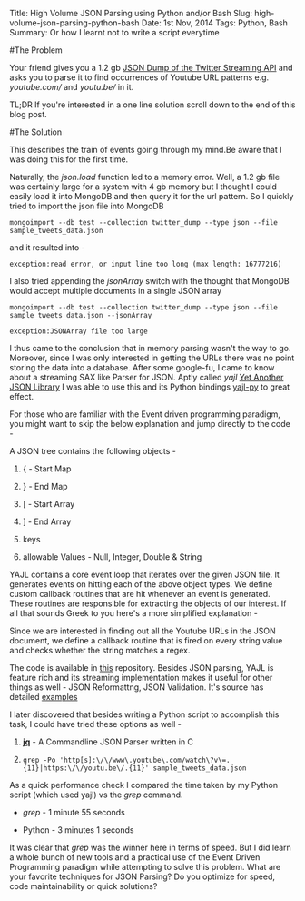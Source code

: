 Title: High Volume JSON Parsing using Python and/or Bash
Slug: high-volume-json-parsing-python-bash
Date: 1st Nov, 2014
Tags: Python, Bash
Summary: Or how I learnt not to write a script everytime

#The Problem

Your friend gives you a 1.2 gb [JSON Dump of the Twitter Streaming API](https://www.dropbox.com/s/wc32q81gxkc8umr/sample_tweets_data.json?dl=0) and asks you to parse it to find occurrences of Youtube URL patterns e.g. *youtube.com/* and *youtu.be/* in it.

TL;DR If you're interested in a one line solution scroll down to the end of this blog post.

#The Solution

This describes the train of events going through my mind.Be aware that I was doing this for the first time.

Naturally, the *json.load* function led to a memory error. Well, a 1.2 gb file was certainly large for a system with 4 gb memory but I thought I could easily load it into MongoDB and then query it for the url pattern. So I quickly tried to import the json file into MongoDB 

`mongoimport --db test --collection twitter_dump --type json --file sample_tweets_data.json`

and it resulted into -

`exception:read error, or input line too long (max length: 16777216)`

I also tried appending the *jsonArray* switch with the thought that MongoDB would accept multiple documents in a single JSON array

`mongoimport --db test --collection twitter_dump --type json --file sample_tweets_data.json --jsonArray`

`exception:JSONArray file too large`

I thus came to the conclusion that in memory parsing wasn't the way to go. Moreover, since I was only interested in getting the URLs there was no point storing the data into a database. After some google-fu, I came to know about a streaming SAX like Parser for JSON. Aptly called *yajl* [Yet Another JSON Library](https://github.com/lloyd/yajl) I was able to use this and its Python bindings [yajl-py](http://pykler.github.io/yajl-py/) to great effect.

For those who are familiar with the Event driven programming paradigm, you might want to skip the below explanation and jump directly to the code - 

A JSON tree contains the following objects - 

1. { - Start Map

2. } - End Map

3. [ - Start Array

4. ] - End Array

5. keys

6. allowable Values - Null, Integer, Double & String

YAJL contains a core event loop that iterates over the given JSON file. It generates events on hitting each of the above object types. We define custom callback routines that are hit whenever an event is generated. These routines are responsible for extracting the objects of our interest. If all that sounds Greek to you here's a more simplified explanation - 

Since we are interested in finding out all the Youtube URLs in the JSON document, we define a callback routine that is fired on every string value and checks whether the string matches a regex. 

The code is available in [this](https://github.com/shahkushan1/tweet_parser) repository. Besides JSON parsing, YAJL is feature rich and its streaming implementation makes it useful for other things as well - JSON Reformattng, JSON Validation. It's source has detailed [examples](https://github.com/pykler/yajl-py/tree/master/examples/)

I later discovered that besides writing a Python script to accomplish this task, I could have tried these options as well - 

1. [**jq**](http://stedolan.github.io/jq/) - A Commandline JSON Parser written in C

2. `grep -Po 'http[s]:\/\/www\.youtube\.com/watch\?v\=.{11}|https:\/\/youtu.be\/.{11}' sample_tweets_data.json`

As a quick performance check I compared the time taken by my Python script (which used yajl) vs the *grep* command. 

- *grep* - 1 minute 55 seconds

- Python - 3 minutes 1 seconds 

It was clear that *grep* was the winner here in terms of speed. But I did learn a whole bunch of new tools and a practical use of the Event Driven Programming paradigm while attempting to solve this problem. What are your favorite techniques for JSON Parsing? Do you optimize for speed, code maintainability or quick solutions?